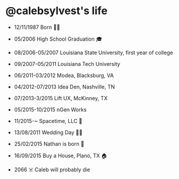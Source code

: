 @calebsylvest's life
===============

- 12/11/1987 Born 👶🏻

- 05/2006 High School Graduation 🎓
- 08/2006-05/2007 Louisiana State University, first year of college
- 09/2007-05/2011 Louisiana Tech University

- 06/2011-03/2012 Modea, Blacksburg, VA
- 04/2012-07/2013 Idea Den, Nashville, TN
- 07/2013-3/2015 Lift UX, McKinney, TX
- 05/2015-10/2015 nGen Works
- 11/2015-~ Spacetime, LLC 🚀

- 13/08/2011 Wedding Day 👰🏼
- 25/02/2015 Nathan is born 👶

- 16/09/2015 Buy a House, Plano, TX 🏠


- 2066 ☠️ Caleb will probably die
